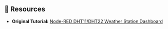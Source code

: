 ## **🔗 Resources**  
- **Original Tutorial:** [Node-RED DHT11/DHT22 Weather Station Dashboard](https://www.donskytech.com/node-red-dht11-dht22-custom-weather-station-dashboard/)  
